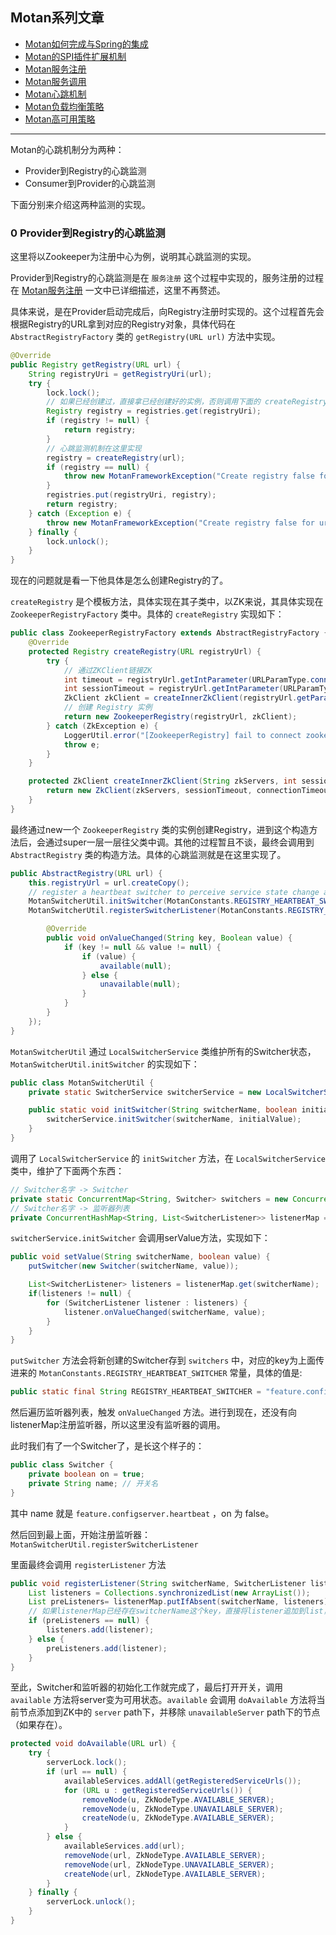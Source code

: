 ## Motan系列文章

* [Motan如何完成与Spring的集成](https://github.com/Lord-X/awesome-it-blog/blob/master/Motan/Motan_%E5%A6%82%E4%BD%95%E5%AE%8C%E6%88%90%E4%B8%8ESpring%E7%9A%84%E9%9B%86%E6%88%90.md)
* [Motan的SPI插件扩展机制](https://github.com/Lord-X/awesome-it-blog/blob/master/Motan/Motan_SPI%E6%8F%92%E4%BB%B6%E6%89%A9%E5%B1%95%E6%9C%BA%E5%88%B6.md)
* [Motan服务注册](https://github.com/Lord-X/awesome-it-blog/blob/master/Motan/Motan_%E6%9C%8D%E5%8A%A1%E6%B3%A8%E5%86%8C.md)
* [Motan服务调用](https://github.com/Lord-X/awesome-it-blog/blob/master/Motan/Motan_%E6%9C%8D%E5%8A%A1%E8%B0%83%E7%94%A8.md)
* [Motan心跳机制](https://github.com/Lord-X/awesome-it-blog/blob/master/Motan/Motan_%E5%BF%83%E8%B7%B3%E6%9C%BA%E5%88%B6.md)
* [Motan负载均衡策略](https://github.com/Lord-X/awesome-it-blog/blob/master/Motan/Motan_LoadBalance.md)
* [Motan高可用策略](https://github.com/Lord-X/awesome-it-blog/blob/master/Motan/Motan_HA%E7%AD%96%E7%95%A5.md)

---

Motan的心跳机制分为两种：
* Provider到Registry的心跳监测
* Consumer到Provider的心跳监测

下面分别来介绍这两种监测的实现。

### 0 Provider到Registry的心跳监测

这里将以Zookeeper为注册中心为例，说明其心跳监测的实现。

Provider到Registry的心跳监测是在 `服务注册` 这个过程中实现的，服务注册的过程在 [Motan服务注册](https://github.com/Lord-X/awesome-it-blog/blob/master/Motan/Motan_%E6%9C%8D%E5%8A%A1%E6%B3%A8%E5%86%8C.md) 一文中已详细描述，这里不再赘述。

具体来说，是在Provider启动完成后，向Registry注册时实现的。这个过程首先会根据Registry的URL拿到对应的Registry对象，具体代码在 `AbstractRegistryFactory` 类的 `getRegistry(URL url)` 方法中实现。

```java
@Override
public Registry getRegistry(URL url) {
    String registryUri = getRegistryUri(url);
    try {
        lock.lock();
        // 如果已经创建过，直接拿已经创建好的实例，否则调用下面的 createRegistry 方法创建新的Registry实例
        Registry registry = registries.get(registryUri);
        if (registry != null) {
            return registry;
        }
        // 心跳监测机制在这里实现
        registry = createRegistry(url);
        if (registry == null) {
            throw new MotanFrameworkException("Create registry false for url:" + url, MotanErrorMsgConstant.FRAMEWORK_INIT_ERROR);
        }
        registries.put(registryUri, registry);
        return registry;
    } catch (Exception e) {
        throw new MotanFrameworkException("Create registry false for url:" + url, e, MotanErrorMsgConstant.FRAMEWORK_INIT_ERROR);
    } finally {
        lock.unlock();
    }
}
```

现在的问题就是看一下他具体是怎么创建Registry的了。

`createRegistry` 是个模板方法，具体实现在其子类中，以ZK来说，其具体实现在 `ZookeeperRegistryFactory` 类中。具体的 `createRegistry` 实现如下：

```java
public class ZookeeperRegistryFactory extends AbstractRegistryFactory {
    @Override
    protected Registry createRegistry(URL registryUrl) {
        try {
            // 通过ZKClient链接ZK
            int timeout = registryUrl.getIntParameter(URLParamType.connectTimeout.getName(), URLParamType.connectTimeout.getIntValue());
            int sessionTimeout = registryUrl.getIntParameter(URLParamType.registrySessionTimeout.getName(), URLParamType.registrySessionTimeout.getIntValue());
            ZkClient zkClient = createInnerZkClient(registryUrl.getParameter("address"), sessionTimeout, timeout);
            // 创建 Registry 实例
            return new ZookeeperRegistry(registryUrl, zkClient);
        } catch (ZkException e) {
            LoggerUtil.error("[ZookeeperRegistry] fail to connect zookeeper, cause: " + e.getMessage());
            throw e;
        }
    }

    protected ZkClient createInnerZkClient(String zkServers, int sessionTimeout, int connectionTimeout) {
        return new ZkClient(zkServers, sessionTimeout, connectionTimeout);
    }
}
```

最终通过new一个 `ZookeeperRegistry` 类的实例创建Registry，进到这个构造方法后，会通过super一层一层往父类中调。其他的过程暂且不谈，最终会调用到 `AbstractRegistry` 类的构造方法。具体的心跳监测就是在这里实现了。

```java
public AbstractRegistry(URL url) {
    this.registryUrl = url.createCopy();
    // register a heartbeat switcher to perceive service state change and change available state
    MotanSwitcherUtil.initSwitcher(MotanConstants.REGISTRY_HEARTBEAT_SWITCHER, false);
    MotanSwitcherUtil.registerSwitcherListener(MotanConstants.REGISTRY_HEARTBEAT_SWITCHER, new SwitcherListener() {

        @Override
        public void onValueChanged(String key, Boolean value) {
            if (key != null && value != null) {
                if (value) {
                    available(null);
                } else {
                    unavailable(null);
                }
            }
        }
    });
}
```

`MotanSwitcherUtil` 通过 `LocalSwitcherService` 类维护所有的Switcher状态，`MotanSwitcherUtil.initSwitcher` 的实现如下：

```java
public class MotanSwitcherUtil {
    private static SwitcherService switcherService = new LocalSwitcherService();

    public static void initSwitcher(String switcherName, boolean initialValue) {
        switcherService.initSwitcher(switcherName, initialValue);
    }
}
```

调用了 `LocalSwitcherService` 的 `initSwitcher` 方法，在 `LocalSwitcherService` 类中，维护了下面两个东西：

```java
// Switcher名字 -> Switcher
private static ConcurrentMap<String, Switcher> switchers = new ConcurrentHashMap<String, Switcher>();
// Switcher名字 -> 监听器列表
private ConcurrentHashMap<String, List<SwitcherListener>> listenerMap = new ConcurrentHashMap<>();
```

`switcherService.initSwitcher` 会调用serValue方法，实现如下：

```java
public void setValue(String switcherName, boolean value) {
    putSwitcher(new Switcher(switcherName, value));

    List<SwitcherListener> listeners = listenerMap.get(switcherName);
    if(listeners != null) {
        for (SwitcherListener listener : listeners) {
            listener.onValueChanged(switcherName, value);
        }
    }
}
```

`putSwitcher` 方法会将新创建的Switcher存到 `switchers` 中，对应的key为上面传进来的 `MotanConstants.REGISTRY_HEARTBEAT_SWITCHER` 常量，具体的值是:

```java
public static final String REGISTRY_HEARTBEAT_SWITCHER = "feature.configserver.heartbeat";
```

然后遍历监听器列表，触发 `onValueChanged` 方法。进行到现在，还没有向listenerMap注册监听器，所以这里没有监听器的调用。

此时我们有了一个Switcher了，是长这个样子的：

```java
public class Switcher {
    private boolean on = true;
    private String name; // 开关名
}
```

其中 name 就是 `feature.configserver.heartbeat` ，on 为 false。

然后回到最上面，开始注册监听器：`MotanSwitcherUtil.registerSwitcherListener`

里面最终会调用 `registerListener` 方法

```java
public void registerListener(String switcherName, SwitcherListener listener) {
    List listeners = Collections.synchronizedList(new ArrayList());
    List preListeners= listenerMap.putIfAbsent(switcherName, listeners);
    // 如果listenerMap已经存在switcherName这个key，直接将listener追加到list，否则创建新的list
    if (preListeners == null) {
        listeners.add(listener);
    } else {
        preListeners.add(listener);
    }
}
```

至此，Switcher和监听器的初始化工作就完成了，最后打开开关，调用 `available` 方法将server变为可用状态。`available` 会调用 `doAvailable` 方法将当前节点添加到ZK中的 `server` path下，并移除 `unavailableServer` path下的节点（如果存在）。

```java
protected void doAvailable(URL url) {
    try {
        serverLock.lock();
        if (url == null) {
            availableServices.addAll(getRegisteredServiceUrls());
            for (URL u : getRegisteredServiceUrls()) {
                removeNode(u, ZkNodeType.AVAILABLE_SERVER);
                removeNode(u, ZkNodeType.UNAVAILABLE_SERVER);
                createNode(u, ZkNodeType.AVAILABLE_SERVER);
            }
        } else {
            availableServices.add(url);
            removeNode(url, ZkNodeType.AVAILABLE_SERVER);
            removeNode(url, ZkNodeType.UNAVAILABLE_SERVER);
            createNode(url, ZkNodeType.AVAILABLE_SERVER);
        }
    } finally {
        serverLock.unlock();
    }
}
```